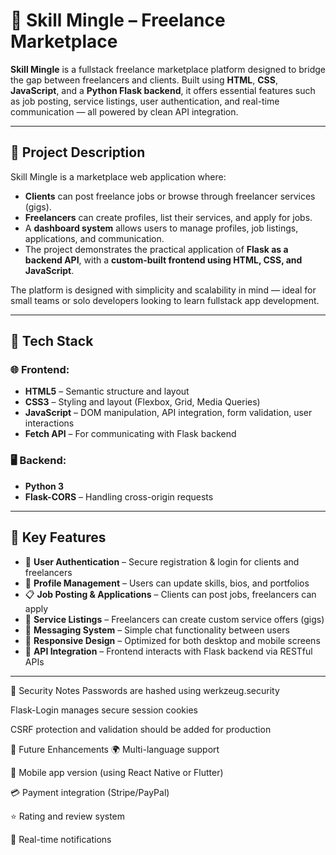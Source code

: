 # 🌟 Skill Mingle – Freelance Marketplace 

**Skill Mingle** is a fullstack freelance marketplace platform designed to bridge the gap between freelancers and clients. Built using **HTML**, **CSS**, **JavaScript**, and a **Python Flask backend**, it offers essential features such as job posting, service listings, user authentication, and real-time communication — all powered by clean API integration.

---

## 📖 Project Description

Skill Mingle is a marketplace web application where:

- **Clients** can post freelance jobs or browse through freelancer services (gigs).
- **Freelancers** can create profiles, list their services, and apply for jobs.
- A **dashboard system** allows users to manage profiles, job listings, applications, and communication.
- The project demonstrates the practical application of **Flask as a backend API**, with a **custom-built frontend using HTML, CSS, and JavaScript**.

The platform is designed with simplicity and scalability in mind — ideal for small teams or solo developers looking to learn fullstack app development.

---

## 🔧 Tech Stack

### 🌐 Frontend:
- **HTML5** – Semantic structure and layout
- **CSS3** – Styling and layout (Flexbox, Grid, Media Queries)
- **JavaScript** – DOM manipulation, API integration, form validation, user interactions
- **Fetch API** – For communicating with Flask backend

### 🖥️ Backend:
- **Python 3**
- **Flask-CORS** – Handling cross-origin requests

---

## 🎯 Key Features

- 🔐 **User Authentication** – Secure registration & login for clients and freelancers
- 📄 **Profile Management** – Users can update skills, bios, and portfolios
- 📋 **Job Posting & Applications** – Clients can post jobs, freelancers can apply
- 💼 **Service Listings** – Freelancers can create custom service offers (gigs)
- 💬 **Messaging System** – Simple chat functionality between users
- 📱 **Responsive Design** – Optimized for both desktop and mobile screens
- 🔄 **API Integration** – Frontend interacts with Flask backend via RESTful APIs

---

🔐 Security Notes
Passwords are hashed using werkzeug.security

Flask-Login manages secure session cookies

CSRF protection and validation should be added for production

🌱 Future Enhancements
🌍 Multi-language support

📱 Mobile app version (using React Native or Flutter)

💳 Payment integration (Stripe/PayPal)

⭐ Rating and review system

🔔 Real-time notifications



